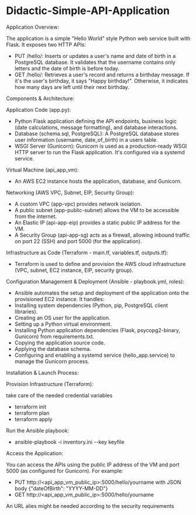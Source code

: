 # Didactic-Simple-API-Application


Application Overview:

The application is a simple "Hello World" style Python web service built with Flask. It exposes two HTTP APIs:

- PUT /hello/<username>: Inserts or updates a user's name and date of birth in a PostgreSQL database. 
  It validates that the username contains only letters and the date of birth is before today.
- GET /hello/<username>: Retrieves a user's record and returns a birthday message. 
  If it's the user's birthday, it says "Happy birthday!". Otherwise, it indicates how many days are left until their next birthday.


Components & Architecture:

Application Code (app.py): 
- Python Flask application defining the API endpoints, business logic (date calculations, message formatting), and database interactions.
- Database (schema.sql, PostgreSQL): A PostgreSQL database stores user information (username, date_of_birth) in a users table.
- WSGI Server (Gunicorn): Gunicorn is used as a production-ready WSGI HTTP server to run the Flask application. It's configured via a systemd service.

Virtual Machine (api_app_vm): 
- An AWS EC2 instance hosts the application, database, and Gunicorn.

Networking (AWS VPC, Subnet, EIP, Security Group):
- A custom VPC (app-vpc) provides network isolation.
- A public subnet (app-public-subnet) allows the VM to be accessible from the internet.
- An Elastic IP (api-app-eip) provides a static public IP address for the VM.
- A Security Group (api-app-sg) acts as a firewall, allowing inbound traffic on port 22 (SSH) and port 5000 (for the application).

Infrastructure as Code (Terraform - main.tf, variables.tf, outputs.tf): 
- Terraform is used to define and provision the AWS cloud infrastructure (VPC, subnet, EC2 instance, EIP, security group).

Configuration Management & Deployment (Ansible - playbook.yml, roles): 
- Ansible automates the setup and deployment of the application onto the provisioned EC2 instance. It handles:
- Installing system dependencies (Python, pip, PostgreSQL client libraries).
- Creating an OS user for the application.
- Setting up a Python virtual environment.
- Installing Python application dependencies (Flask, psycopg2-binary, Gunicorn) from requirements.txt.
- Copying the application source code.
- Applying the database schema.
- Configuring and enabling a systemd service (hello_app.service) to manage the Gunicorn process.

Installation & Launch Process:

Provision Infrastructure (Terraform):

take care of the needed credential variables

- terraform init
- terraform plan
- terraform apply


Run the Ansible playbook: 

- ansible-playbook -i inventory.ini --key keyfile 


Access the Application:


You can access the APIs using the public IP address of the VM and port 5000 (as configured for Gunicorn). For example:

- PUT http://<api_app_vm_public_ip>:5000/hello/yourname with JSON body {"dateOfBirth": "YYYY-MM-DD"}
- GET http://<api_app_vm_public_ip>:5000/hello/yourname

An URL alies might be needed according to the security requirements
